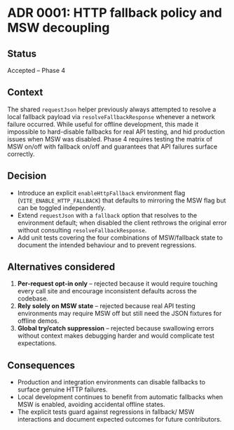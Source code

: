 # ADR 0001: HTTP fallback policy and MSW decoupling

## Status

Accepted – Phase 4

## Context

The shared `requestJson` helper previously always attempted to resolve a local fallback payload via `resolveFallbackResponse` whenever a network failure occurred. While useful for offline development, this made it impossible to hard-disable fallbacks for real API testing, and hid production issues when MSW was disabled. Phase 4 requires testing the matrix of MSW on/off with fallback on/off and guarantees that API failures surface correctly.

## Decision

- Introduce an explicit `enableHttpFallback` environment flag (`VITE_ENABLE_HTTP_FALLBACK`) that defaults to mirroring the MSW flag but can be toggled independently.
- Extend `requestJson` with a `fallback` option that resolves to the environment default; when disabled the client rethrows the original error without consulting `resolveFallbackResponse`.
- Add unit tests covering the four combinations of MSW/fallback state to document the intended behaviour and to prevent regressions.

## Alternatives considered

1. **Per-request opt-in only** – rejected because it would require touching every call site and encourage inconsistent defaults across the codebase.
2. **Rely solely on MSW state** – rejected because real API testing environments may require MSW off but still need the JSON fixtures for offline demos.
3. **Global try/catch suppression** – rejected because swallowing errors without context makes debugging harder and would complicate test expectations.

## Consequences

- Production and integration environments can disable fallbacks to surface genuine HTTP failures.
- Local development continues to benefit from automatic fallbacks when MSW is enabled, avoiding accidental offline states.
- The explicit tests guard against regressions in fallback/ MSW interactions and document expected outcomes for future contributors.
